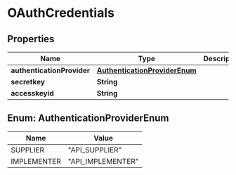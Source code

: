 
# OAuthCredentials

## Properties
Name | Type | Description | Notes
------------ | ------------- | ------------- | -------------
**authenticationProvider** | [**AuthenticationProviderEnum**](#AuthenticationProviderEnum) |  |  [optional]
**secretkey** | **String** |  |  [optional]
**accesskeyid** | **String** |  |  [optional]


<a name="AuthenticationProviderEnum"></a>
## Enum: AuthenticationProviderEnum
Name | Value
---- | -----
SUPPLIER | &quot;API_SUPPLIER&quot;
IMPLEMENTER | &quot;API_IMPLEMENTER&quot;



